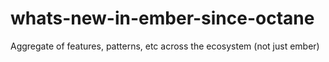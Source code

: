 # whats-new-in-ember-since-octane
Aggregate of features, patterns, etc across the ecosystem (not just ember)
